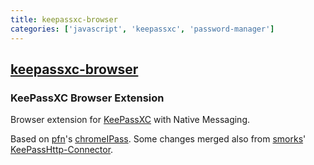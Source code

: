 ```yaml
---
title: keepassxc-browser
categories: ['javascript', 'keepassxc', 'password-manager']
---
```

## [keepassxc-browser](https://github.com/keepassxreboot/keepassxc-browser)

### KeePassXC Browser Extension


Browser extension for [KeePassXC](https://keepassxc.org/) with Native Messaging.

Based on [pfn](https://github.com/pfn)'s [chromeIPass](https://github.com/pfn/passifox).
Some changes merged also from [smorks](https://github.com/smorks)' [KeePassHttp-Connector](https://github.com/smorks/keepasshttp-connector).